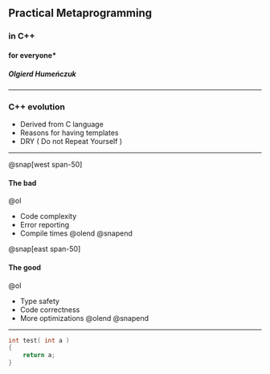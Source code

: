 ## Practical Metaprogramming 
### in C++ 
#### for everyone\*
##### Olgierd Humeńczuk 

---

### C++ evolution

- Derived from C language
- Reasons for having templates
- DRY ( Do not Repeat Yourself )

---
@snap[west span-50]
#### The bad
@ol
- Code complexity
- Error reporting
- Compile times
@olend
@snapend

@snap[east span-50]
#### The good
@ol
- Type safety 
- Code correctness
- More optimizations 
@olend
@snapend

---

```cpp
int test( int a )
{
    return a;
}
```
